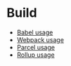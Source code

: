 # Build

- [Babel usage](babel.md)
- [Webpack usage](webpack.md)
- [Parcel usage](parcel.md)
- [Rollup usage](rollup.md)
